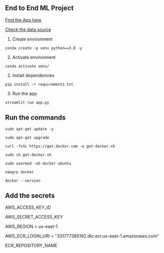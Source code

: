 
## End to End ML Project

 
[Find the App here](https://gbiamgaurav-insurance-claims-app-yflzbx.streamlit.app/)


[Check the data source](https://databricks-prod-cloudfront.cloud.databricks.com/public/4027ec902e239c93eaaa8714f173bcfc/4954928053318020/1058911316420443/167703932442645/latest.html)


1. Create environment

`conda create -p venv python==3.8 -y`

2. Activate environment

`conda activate venv/`

2. Install dependencies

`pip install -r requirements.txt`

3. Run the app

`streamlit run app.py`


## Run the commands

`sudo apt-get update -y`

`sudo apt-get upgrade`

`curl -fsSL https://get.docker.com -o get-docker.sh`

`sudo sh get-docker.sh`

`sudo usermod -aG docker ubuntu`

`newgrp docker`

`docker --version`


## Add the secrets 

AWS_ACCESS_KEY_ID

AWS_SECRET_ACCESS_KEY

AWS_REGION = us-east-1

AWS_ECR_LOGIN_URI = "331777385192.dkr.ecr.us-east-1.amazonaws.com"

ECR_REPOSITORY_NAME